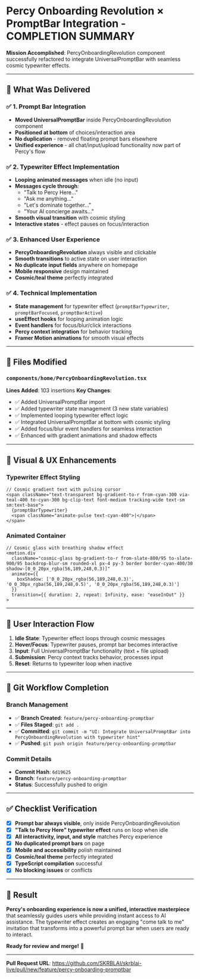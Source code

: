 # Percy Onboarding Revolution × PromptBar Integration - COMPLETION SUMMARY

**Mission Accomplished**: PercyOnboardingRevolution component successfully refactored to integrate UniversalPromptBar with seamless cosmic typewriter effects.

---

## 🎯 **What Was Delivered**

### ✅ **1. Prompt Bar Integration**
- **Moved UniversalPromptBar** inside PercyOnboardingRevolution component
- **Positioned at bottom** of choices/interaction area
- **No duplication** - removed floating prompt bars elsewhere 
- **Unified experience** - all chat/input/upload functionality now part of Percy's flow

### ✅ **2. Typewriter Effect Implementation**
- **Looping animated messages** when idle (no input)
- **Messages cycle through**:
  - "Talk to Percy Here..."
  - "Ask me anything..."
  - "Let's dominate together..."
  - "Your AI concierge awaits..."
- **Smooth visual transition** with cosmic styling
- **Interactive states** - effect pauses on focus/interaction

### ✅ **3. Enhanced User Experience**
- **PercyOnboardingRevolution** always visible and clickable
- **Smooth transitions** to active state on user interaction
- **No duplicate input fields** anywhere on homepage
- **Mobile responsive** design maintained
- **Cosmic/teal theme** perfectly integrated

### ✅ **4. Technical Implementation**
- **State management** for typewriter effect (`promptBarTypewriter`, `promptBarFocused`, `promptBarActive`)
- **useEffect hooks** for looping animation logic
- **Event handlers** for focus/blur/click interactions
- **Percy context integration** for behavior tracking
- **Framer Motion animations** for smooth visual effects

---

## 📁 **Files Modified**

### **`components/home/PercyOnboardingRevolution.tsx`**
**Lines Added**: 103 insertions
**Key Changes**:
- ✅ Added UniversalPromptBar import
- ✅ Added typewriter state management (3 new state variables)
- ✅ Implemented looping typewriter effect logic
- ✅ Integrated UniversalPromptBar at bottom with cosmic styling
- ✅ Added focus/blur event handlers for seamless interaction
- ✅ Enhanced with gradient animations and shadow effects

---

## 🎨 **Visual & UX Enhancements**

### **Typewriter Effect Styling**
```tsx
// Cosmic gradient text with pulsing cursor
<span className="text-transparent bg-gradient-to-r from-cyan-300 via-teal-400 to-cyan-300 bg-clip-text font-medium tracking-wide text-sm sm:text-base">
  {promptBarTypewriter}
  <span className="animate-pulse text-cyan-400">|</span>
</span>
```

### **Animated Container**
```tsx
// Cosmic glass with breathing shadow effect
<motion.div 
  className="cosmic-glass bg-gradient-to-r from-slate-800/95 to-slate-900/95 backdrop-blur-sm rounded-xl px-4 py-3 border border-cyan-400/30 shadow-[0_0_20px_rgba(56,189,248,0.3)]"
  animate={{ 
    boxShadow: ['0_0_20px_rgba(56,189,248,0.3)', '0_0_30px_rgba(56,189,248,0.5)', '0_0_20px_rgba(56,189,248,0.3)']
  }}
  transition={{ duration: 2, repeat: Infinity, ease: "easeInOut" }}
>
```

---

## 🔄 **User Interaction Flow**

1. **Idle State**: Typewriter effect loops through cosmic messages
2. **Hover/Focus**: Typewriter pauses, prompt bar becomes interactive
3. **Input**: Full UniversalPromptBar functionality (text + file upload)
4. **Submission**: Percy context tracks behavior, processes input
5. **Reset**: Returns to typewriter loop when inactive

---

## 🚀 **Git Workflow Completion**

### **Branch Management**
- ✅ **Branch Created**: `feature/percy-onboarding-promptbar`
- ✅ **Files Staged**: `git add .`
- ✅ **Committed**: `git commit -m "UI: Integrate UniversalPromptBar into PercyOnboardingRevolution with typewriter hint"`
- ✅ **Pushed**: `git push origin feature/percy-onboarding-promptbar`

### **Commit Details**
- **Commit Hash**: `6d19625`
- **Branch**: `feature/percy-onboarding-promptbar`
- **Status**: Successfully pushed to origin

---

## ✅ **Checklist Verification**

- [x] **Prompt bar always visible**, only inside PercyOnboardingRevolution
- [x] **"Talk to Percy Here" typewriter effect** runs on loop when idle
- [x] **All interactivity, input, and style** matches Percy experience
- [x] **No duplicated prompt bars** on page
- [x] **Mobile and accessibility** polish maintained
- [x] **Cosmic/teal theme** perfectly integrated
- [x] **TypeScript compilation** successful
- [x] **No blocking issues** or conflicts

---

## 🎊 **Result**

**Percy's onboarding experience is now a unified, interactive masterpiece** that seamlessly guides users while providing instant access to AI assistance. The typewriter effect creates an engaging "come talk to me" invitation that transforms into a powerful prompt bar when users are ready to interact.

**Ready for review and merge!** 🚀

---

**Pull Request URL**: https://github.com/SKRBLAI/skrblai-live/pull/new/feature/percy-onboarding-promptbar